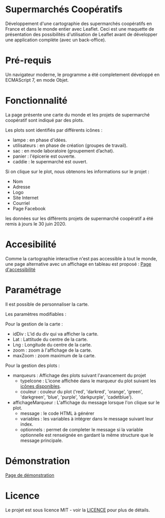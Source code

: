 # Supermarchés Coopératifs
Développement d'une cartographie des supermarchés coopératifs en France et dans le monde entier avec Leaflet.
Ceci est une maquette de présentation des possibilités d'utilisation de Leaflet avant de développer une application complète (avec un back-office). 

# Pré-requis
Un navigateur moderne, le programme a été completement développé en ECMAScript 7, en mode Objet.

# Fonctionnalité
La page présente une carte du monde et les projets de supermarché coopératif sont indiqué par des plots.

Les plots sont identifiés par différents icônes :
- lampe : en phase d'idées.
- utilisateurs : en phase de création (groupes de travail).
- sac : en mode laboratoire (groupement d’achat).
- panier : l'épicerie est ouverte.
- caddie : le supermarché est ouvert.

Si on clique sur le plot, nous obtenons les informations sur le projet :
- Nom 
- Adresse
- Logo
- Site Internet
- Courriel
- Page Facebook

les données sur les différents projets de supermarché coopératif a été remis à jours le 30 juin 2020.

# Accesibilité
Comme la cartographie interactive n'est pas accessible à tout le monde, une page alternative avec un affichage en tableau est proposé :
[Page d'accessibilité](https://interfoodcoop.github.io/supermarches_cooperatifs/liste.html)

# Paramétrage
Il est possible de personnaliser la carte.

Les paramètres modifiables :

Pour la gestion de la carte :
- idDiv : L'id du div qui va afficher la carte.
- Lat : Lattitude du centre de la carte.
- Lng : Longitude du centre de la carte.
- zoom : zoom à l'affichage de la carte.
- maxZoom : zoom maximum de la carte.

Pour la gestion des plots :
- marqueurs : Affichage des plots suivant l'avancement du projet
   - typeIcone : L'icone affichée dans le marqueur du plot suivant les [icônes disponibles](https://fontawesome.com/v4.7.0/icons/).
   - couleur : couleur du plot ('red', 'darkred', 'orange', 'green', 'darkgreen', 'blue', 'purple', 'darkpurple', 'cadetblue').
- affichageMarqueur : L'affichage du message lorsque l'on clique sur le plot.
   - message : le code HTML à générer
   - variables : les variables à intégrer dans le message suivant leur index.
   - optionnels : permet de completer le message si la variable optionnelle est renseignée en gardant la même structure que le message principale.

# Démonstration
[Page de démonstration](https://interfoodcoop.github.io/supermarches_cooperatifs/)

# Licence
Le projet est sous licence MIT - voir la [LICENCE](./LICENSE) pour plus de détails.
